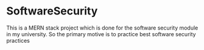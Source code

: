 # SoftwareSecurity
This is a MERN stack project which is done for the software security module in my university. So the primary motive is to practice best software security practices
